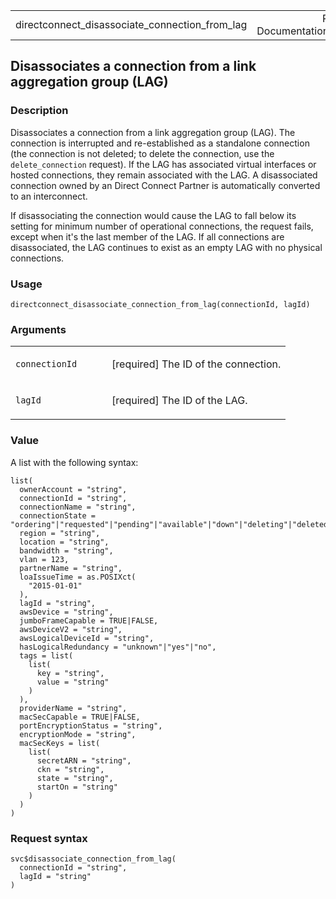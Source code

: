 <table style="width: 100%;">
<tbody>
<tr class="odd">
<td>directconnect_disassociate_connection_from_lag</td>
<td style="text-align: right;">R Documentation</td>
</tr>
</tbody>
</table>

## Disassociates a connection from a link aggregation group (LAG)

### Description

Disassociates a connection from a link aggregation group (LAG). The
connection is interrupted and re-established as a standalone connection
(the connection is not deleted; to delete the connection, use the
`delete_connection` request). If the LAG has associated virtual
interfaces or hosted connections, they remain associated with the LAG. A
disassociated connection owned by an Direct Connect Partner is
automatically converted to an interconnect.

If disassociating the connection would cause the LAG to fall below its
setting for minimum number of operational connections, the request
fails, except when it's the last member of the LAG. If all connections
are disassociated, the LAG continues to exist as an empty LAG with no
physical connections.

### Usage

    directconnect_disassociate_connection_from_lag(connectionId, lagId)

### Arguments

<table>
<colgroup>
<col style="width: 35%" />
<col style="width: 65%" />
</colgroup>
<tbody>
<tr class="odd">
<td><code
id="directconnect_disassociate_connection_from_lag_:_connectionId">connectionId</code></td>
<td><p>[required] The ID of the connection.</p></td>
</tr>
<tr class="even">
<td><code
id="directconnect_disassociate_connection_from_lag_:_lagId">lagId</code></td>
<td><p>[required] The ID of the LAG.</p></td>
</tr>
</tbody>
</table>

### Value

A list with the following syntax:

    list(
      ownerAccount = "string",
      connectionId = "string",
      connectionName = "string",
      connectionState = "ordering"|"requested"|"pending"|"available"|"down"|"deleting"|"deleted"|"rejected"|"unknown",
      region = "string",
      location = "string",
      bandwidth = "string",
      vlan = 123,
      partnerName = "string",
      loaIssueTime = as.POSIXct(
        "2015-01-01"
      ),
      lagId = "string",
      awsDevice = "string",
      jumboFrameCapable = TRUE|FALSE,
      awsDeviceV2 = "string",
      awsLogicalDeviceId = "string",
      hasLogicalRedundancy = "unknown"|"yes"|"no",
      tags = list(
        list(
          key = "string",
          value = "string"
        )
      ),
      providerName = "string",
      macSecCapable = TRUE|FALSE,
      portEncryptionStatus = "string",
      encryptionMode = "string",
      macSecKeys = list(
        list(
          secretARN = "string",
          ckn = "string",
          state = "string",
          startOn = "string"
        )
      )
    )

### Request syntax

    svc$disassociate_connection_from_lag(
      connectionId = "string",
      lagId = "string"
    )

